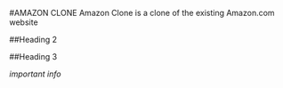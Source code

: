 #AMAZON CLONE
Amazon Clone is a clone of the existing Amazon.com website

##Heading 2

##Heading 3

*important info*
